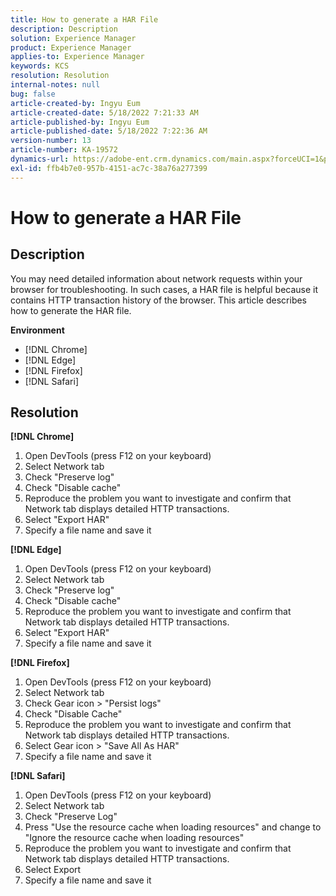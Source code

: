 ```yaml
---
title: How to generate a HAR File
description: Description
solution: Experience Manager
product: Experience Manager
applies-to: Experience Manager
keywords: KCS
resolution: Resolution
internal-notes: null
bug: false
article-created-by: Ingyu Eum
article-created-date: 5/18/2022 7:21:33 AM
article-published-by: Ingyu Eum
article-published-date: 5/18/2022 7:22:36 AM
version-number: 13
article-number: KA-19572
dynamics-url: https://adobe-ent.crm.dynamics.com/main.aspx?forceUCI=1&pagetype=entityrecord&etn=knowledgearticle&id=58c9ff20-7bd6-ec11-a7b5-000d3a3ade0f
exl-id: ffb4b7e0-957b-4151-ac7c-38a76a277399
---
```

# How to generate a HAR File

## Description


You may need detailed information about network requests within your browser for troubleshooting. In such cases, a HAR file is helpful because it contains HTTP transaction history of the browser. This article describes how to generate the HAR file.

<b>Environment</b>
 - [!DNL Chrome]
 - [!DNL Edge]
 - [!DNL Firefox]
 - [!DNL Safari]


## Resolution


<b>[!DNL Chrome]</b>
1. Open DevTools (press F12 on your keyboard)
2. Select Network tab
3. Check "Preserve log"
4. Check "Disable cache"
5. Reproduce the problem you want to investigate and confirm that Network tab displays detailed HTTP transactions.
6. Select "Export HAR"
7. Specify a file name and save it

<b>[!DNL Edge]</b>
1. Open DevTools (press F12 on your keyboard)
2. Select Network tab
3. Check "Preserve log"
4. Check "Disable cache"
5. Reproduce the problem you want to investigate and confirm that Network tab displays detailed HTTP transactions.
6. Select "Export HAR"
7. Specify a file name and save it

<b>[!DNL Firefox]</b>
1. Open DevTools (press F12 on your keyboard)
2. Select Network tab
3. Check Gear icon &gt; "Persist logs"
4. Check "Disable Cache"
5. Reproduce the problem you want to investigate and confirm that Network tab displays detailed HTTP transactions.
6. Select Gear icon &gt; "Save All As HAR"
7. Specify a file name and save it

<b>[!DNL Safari]</b>
1. Open DevTools (press F12 on your keyboard)
2. Select Network tab 
3. Check "Preserve Log"
4. Press "Use the resource cache when loading resources" and change to "Ignore the resource cache when loading resources"
5. Reproduce the problem you want to investigate and confirm that Network tab displays detailed HTTP transactions.
6. Select Export
7. Specify a file name and save it
